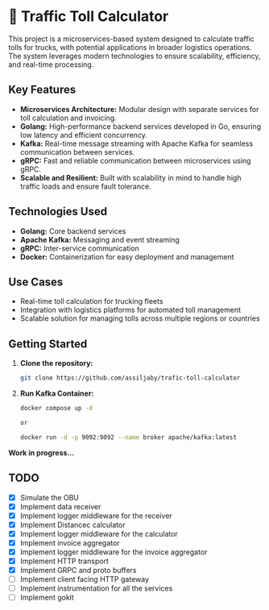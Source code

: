 # 🚚 Traffic Toll Calculator

This project is a microservices-based system designed to calculate traffic tolls for trucks, with potential applications in broader logistics operations. The system leverages modern technologies to ensure scalability, efficiency, and real-time processing.

## Key Features
- **Microservices Architecture:** Modular design with separate services for toll calculation and invoicing.
- **Golang:** High-performance backend services developed in Go, ensuring low latency and efficient concurrency.
- **Kafka:** Real-time message streaming with Apache Kafka for seamless communication between services.
- **gRPC:** Fast and reliable communication between microservices using gRPC.
- **Scalable and Resilient:** Built with scalability in mind to handle high traffic loads and ensure fault tolerance.

## Technologies Used
- **Golang:** Core backend services
- **Apache Kafka:** Messaging and event streaming
- **gRPC:** Inter-service communication
- **Docker:** Containerization for easy deployment and management

## Use Cases
- Real-time toll calculation for trucking fleets
- Integration with logistics platforms for automated toll management
- Scalable solution for managing tolls across multiple regions or countries

## Getting Started
1. **Clone the repository:**
    ```bash
    git clone https://github.com/assiljaby/trafic-toll-calculator
    

2. **Run Kafka Container:**
    ```bash
    docker compose up -d
    
    or
    
    docker run -d -p 9092:9092 --name broker apache/kafka:latest

    
**Work in progress...**

## TODO
- [x] Simulate the OBU
- [x] Implement data receiver
- [x] Implement logger middleware for the receiver
- [x] Implement Distancec calculator
- [x] Implement logger middleware for the calculator
- [x] Implement invoice aggregator
- [x] Implement logger middleware for the invoice aggregator
- [x] Implement HTTP transport
- [x] Implement GRPC and proto buffers
- [ ] Implement client facing HTTP gateway
- [ ] Implement instrumentation for all the services
- [ ] Implement gokit